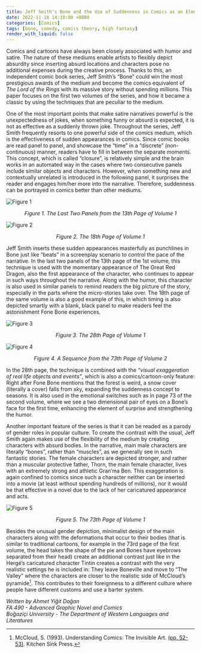 ```yaml
---
title: Jeff Smith's Bone and the Use of Suddenness in Comics as an Element of Comedy
date: 2022-11-18 14:10:00 +0800
categories: [Comics]
tags: [bone, comedy, comics theory, high fantasy]
render_with_liquid: false
---
```


Comics and cartoons have always been closely associated with humor and satire. The nature of these mediums enable artists to flexibly depict absurdity since inserting absurd locations and characters pose no additional expenses during the creative process. Thanks to this, an independent comic book series, Jeff Smith’s “Bone” could win the most prestigious awards of the medium and become the comics equivalent of *The Lord of the Rings* with its massive story without spending millions. This paper focuses on the first two volumes of the series, and how it became a classic by using the techniques that are peculiar to the medium.

One of the most important points that make satire narratives powerful is the unexpectedness of jokes, when something funny or absurd is expected, it is not as effective as a suddenly thrown joke. Throughout the series, Jeff Smith frequently resorts to one powerful side of the comics medium, which is the effectiveness of sudden appearances in comics. Since comic books are read panel to panel, and showcase the “time” in a “discrete” (non-continuous) manner, readers have to fill in between the separate moments. This concept, which is called “closure”, is relatively simple and the brain works in an automated way in the cases where two consecutive panels include similar objects and characters. However, when something new and contextually unrelated is introduced in the following panel, it surprises the reader and engages him/her more into the narrative. Therefore, suddenness can be portrayed in comics better than other mediums.

![Figure 1](/assets/img/content/221118/Bone_I_13.png)  
<p style="text-align: center;"><em>Figure 1. The Last Two Panels from the 13th Page of Volume 1</em></p>

![Figure 2](/assets/img/content/221118/Bone_I_18.png)  
<p style="text-align: center;"><em>Figure 2. The 18th Page of Volume 1</em></p>

Jeff Smith inserts these sudden appearances masterfully as punchlines in Bone just like “beats” in a screenplay scenario to control the pace of the narrative. In the last two panels of the 13th page of the 1st volume, this technique is used with the momentary appearance of The Great Red Dragon, also the first appearance of the character, who continues to appear in such ways throughout the narrative. Along with the humor, this character is also used in similar panels to remind readers the big picture of the story, especially in the parts where the micro-stories take over. The 18th page of the same volume is also a good example of this, in which timing is also depicted smartly with a blank, black panel to make readers feel the astonishment Fone Bone experiences.

![Figure 3](/assets/img/content/221118/Bone_I_28.png)  
<p style="text-align: center;"><em>Figure 3. The 28th Page of Volume 1</em></p>

![Figure 4](/assets/img/content/221118/Bone_II_73.png)  
<p style="text-align: center;"><em>Figure 4. A Sequence from the 73th Page of Volume 2</em></p>

In the 28th page, the technique is combined with the *“visual exaggeration of real life objects and events”*, which is also a comics/cartoon-only feature: Right after Fone Bone mentions that the forest is weird, a snow cover (literally a cover) falls from sky, expanding the suddenness concept to seasons. It is also used in the emotional switches such as in page 73 of the second volume, where we see a two dimensional pair of eyes on a Bone’s face for the first time, enhancing the element of surprise and strengthening the humor.

Another important feature of the series is that it can be readed as a parody of gender roles in popular culture. To create the contrast with the usual, Jeff Smith again makes use of the flexibility of the medium by creating characters with absurd bodies. In the narrative, main male characters are literally “bones”, rather than “muscles”, as we generally see in such fantastic stories. The female characters are depicted stronger, and rather than a muscular protective father, Thorn, the main female character, lives with an extremely strong and athletic Gran’ma Ben. This exaggeration is again confined to comics since such a character neither can be inserted into a movie (at least without spending hundreds of millions), nor it would be that effective in a novel due to the lack of her caricatured appearance and acts. 

![Figure 5](/assets/img/content/221118/Bone_I_73.png)  
<p style="text-align: center;"><em>Figure 5. The 73th Page of Volume 1</em></p>

Besides the unusual gender depiction, minimalist design of the main characters along with the deformations that occur to their bodies (that is similar to traditional cartoons, for example in the 73rd page of the first volume, the head takes the shape of the pie and Bones have eyebrows separated from their head) create an additional contrast just like in the Hergé’s caricatured character Tintin creates a contrast with the very realistic settings he is included in: They leave Boneville and move to “The Valley” where the characters are closer to the realistic side of McCloud’s pyramide[^footnote]. This contributes to their foreignness to a different culture where people have different customs and use a barter system.

[^footnote]: McCloud, S. (1993). Understanding Comics: The Invisible Art. [(pp. 52-53)](/assets/img/content/221118/McCloud_Pyramide.png). Kitchen Sink Press.

*Written by Ahmet Yiğit Doğan*  
*FA 490 - Advanced Graphic Novel and Comics*  
*Boğaziçi University - The Department of Western Languages and Literatures*
